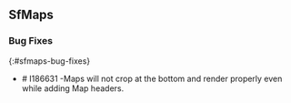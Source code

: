 ## SfMaps

### Bug Fixes
{:#sfmaps-bug-fixes}

* \# I186631 -Maps will not crop at the bottom and render properly even while adding Map headers.

